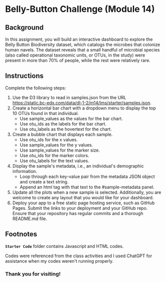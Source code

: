 # __Belly-Button Challenge (Module 14)__

## __Background__
In this assignment, you will build an interactive dashboard to explore the Belly Button Biodiversity dataset, which catalogs the microbes that colonize human navels.
The dataset reveals that a small handful of microbial species (also called operational taxonomic units, or OTUs, in the study) were present in more than 70% of people, while the rest were relatively rare.

## __Instructions__
Complete the following steps:

1. Use the D3 library to read in samples.json from the URL https://static.bc-edx.com/data/dl-1-2/m14/lms/starter/samples.json.
2. Create a horizontal bar chart with a dropdown menu to display the top 10 OTUs found in that individual.
    - Use sample_values as the values for the bar chart.
    - Use otu_ids as the labels for the bar chart. 
    - Use otu_labels as the hovertext for the chart.
3. Create a bubble chart that displays each sample.
    - Use otu_ids for the x values.
    - Use sample_values for the y values.
    - Use sample_values for the marker size.
    - Use otu_ids for the marker colors.
    - Use otu_labels for the text values.
4. Display the sample's metadata, i.e., an individual's demographic information.
    - Loop through each key-value pair from the metadata JSON object and create a text string.
    - Append an html tag with that text to the #sample-metadata panel.
5. Update all the plots when a new sample is selected. Additionally, you are welcome to create any layout that you would like for your dashboard. 
6. Deploy your app to a free static page hosting service, such as GitHub Pages. Submit the links to your deployment and your GitHub repo. Ensure that your repository has regular commits and a thorough README.md file.

## __Footnotes__
__`Starter Code`__ folder contains Javascript and HTML codes.

Codes were referenced from the class activities and I used ChatGPT for assistance when my codes weren't running properly. 


### __Thank you for visiting!__